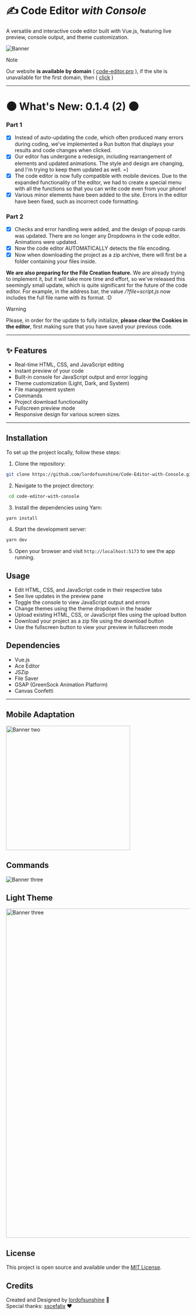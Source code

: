 # ✍ Code Editor *with Console*

A versatile and interactive code editor built with Vue.js, featuring live preview, console output, and theme customization.

<img alt="Banner" src="https://cdn.glitch.global/4ae4fbec-cbe7-491c-b8b9-57879c9f0e5d/9ec9a6e8-3b7b-4305-9657-9d7c75685dfe.image.png?v=1738080588866">

> [!NOTE]
> Our website **is available by domain** ( [code-editor.pro](https://code-editor.pro/) ), if the site is unavailable for the first domain, then ( [click](https://code-editor-with-console.vercel.app) )

<hr>

# 🌑 **What's New: 0.1.4 (2)** 🌑
### Part 1 
- [x] Instead of auto-updating the code, which often produced many errors during coding, we've implemented a Run button that displays your results and code changes when clicked.
- [x] Our editor has undergone a redesign, including rearrangement of elements and updated animations. The style and design are changing, and I'm trying to keep them updated as well. =)
- [x] The code editor is now fully compatible with mobile devices. Due to the expanded functionality of the editor, we had to create a special menu with all the functions so that you can write code even from your phone!
- [x] Various minor elements have been added to the site. Errors in the editor have been fixed, such as incorrect code formatting.
### Part 2 
- [x] Checks and error handling were added, and the design of popup cards was updated. There are no longer any Dropdowns in the code editor. Animations were updated.
- [x] Now the code editor AUTOMATICALLY detects the file encoding.
- [x] Now when downloading the project as a zip archive, there will first be a folder containing your files inside.

**We are also preparing for the File Creation feature.** We are already trying to implement it, but it will take more time and effort, so we've released this seemingly small update, which is quite significant for the future of the code editor. For example, in the address bar, the value */?file=script.js* now includes the full file name with its format. :D

> [!WARNING]
> Please, in order for the update to fully initialize, **please clear the Cookies in the editor**, first making sure that you have saved your previous code.
<hr>

## ✨ Features

- Real-time HTML, CSS, and JavaScript editing
- Instant preview of your code
- Built-in console for JavaScript output and error logging
- Theme customization (Light, Dark, and System)
- File management system
- Commands
- Project download functionality
- Fullscreen preview mode
- Responsive design for various screen sizes.

<hr>

## Installation

To set up the project locally, follow these steps:

1. Clone the repository:
```bash
git clone https://github.com/lordofsunshine/Code-Editor-with-Console.git
```
2. Navigate to the project directory:
```bash
 cd code-editor-with-console
```
3. Install the dependencies using Yarn:
```bash
yarn install
```
4. Start the development server:
```bash
yarn dev
```
5. Open your browser and visit `http://localhost:5173` to see the app running.
## Usage

- Edit HTML, CSS, and JavaScript code in their respective tabs
- See live updates in the preview pane
- Toggle the console to view JavaScript output and errors
- Change themes using the theme dropdown in the header
- Upload existing HTML, CSS, or JavaScript files using the upload button
- Download your project as a zip file using the download button
- Use the fullscreen button to view your preview in fullscreen mode

## Dependencies

- Vue.js
- Ace Editor
- JSZip
- File Saver
- GSAP (GreenSock Animation Platform)
- Canvas Confetti

<hr>

## Mobile Adaptation

<img alt="Banner two" width="340" src="https://cdn.glitch.global/4ae4fbec-cbe7-491c-b8b9-57879c9f0e5d/code-editor.pro__file%3Dstyle.css(Samsung%20Galaxy%20S8%2B).png?v=1738080609945">

## Commands

<img alt="Banner three" src="https://cdn.glitch.global/64e004e3-d81d-4b3a-9fb1-c899982de83f/44a3ba2e-be51-451e-a441-b5c2c17009fe.image.png?v=1735054435710">

## Light Theme

<img alt="Banner three" width="900" src="https://cdn.glitch.global/4ae4fbec-cbe7-491c-b8b9-57879c9f0e5d/2ccb7746-e401-45dc-bf56-914f3a651bd6.image.png?v=1738080630338">

## License

This project is open source and available under the [MIT License](https://github.com/lordofsunshine/Code-Editor-with-Console/blob/main/LICENSE).

## Credits

Created and Designed by [lordofsunshine](https://github.com/lordofsunshine) 🎨<br>
Special thanks: [sscefalix](https://github.com/sscefalix) ❤
